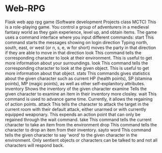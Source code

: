 # Web-RPG
Flask web app rpg game (Software development Projects class MCTC)
This is a role-playing game. You control a group of adventurers in a medieval fantasy world as they gain experience, level up, and obtain items. The game uses a command interface where you input different commands:
start
This command starts the messages showing on login
direction
Typing north, south, east, or west (or n, s, e, w for short) moves the party in that direction if they are able to move in that direction
<character name> look
This command tells the corresponding character to look at their environment. This is useful to get more information about your surroundings.
<character name> look <object>
This command tells the corresponding character to look at the given object. This is useful to get more information about that object.
<character name> stats
This commands gives statistics about the given character such as current HP (health points), SP (stamina points), MP (magic points), as well as other self-explanitory attributes.
<character name> inventory
Shows the inventory of the given character
<character name> examine <inventory slot number>
Tells the given character to examine an item in their inventory more closley.
wait
This command is used to advance game time. Currently, it allows the regaining of action points.
<character name> attack <target number index>
This tells the character to attack the target in the current room with their default attack, either unarmed or with currently equipped weaponary. This expends an action point that can only be regained through the wait command.
<character name> take <item index>
This command tells the current character to take an item from the environment
<character name> drop <item index>
This command tells the character to drop an item from their inventory.
<character name> sayto <target index> word
This command tells the given character to say 'word' to the given character in the environment. Only sentient objects or characters can be talked to and not all characters will respond back.